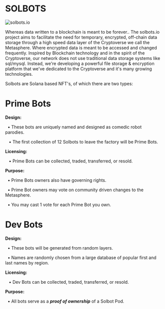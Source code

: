 # SOLBOTS
![solbots.io](http://dev.solbots.io/assets/img/Crypto-Carl-1920x1080.jpg)

Whereas data written to a blockchain is meant to be forever.. The solbots.io project aims to facilitate the need for temporary, encrypted, off-chain data storage through a high speed data layer of the Cryptoverse we call the Metasphere. Where encrypted data is meant to be accessed and changed frequently.  Inspired by Blockchain technology and in the spirit of the Cryptoverse, our network does not use traditional data storage systems like sql/mysql. Instead, we're developing a powerful file storage &amp; encryption platform that we've dedicated to the Cryptoverse and it's many growing technologies.

Solbots are Solana based NFT's, of which there are two types:

# Prime Bots

<strong>Design:</strong>

&nbsp;&nbsp;&bull; These bots are uniquely named and designed as comedic robot parodies.

&nbsp;&nbsp; &bull; The first collection of 12 Solbots to leave the factory will be Prime Bots. 

<strong>Licensing:</strong>

&nbsp;&nbsp; &bull; Prime Bots can be collected, traded, transferred, or resold.

<strong>Purpose:</strong>

&nbsp;&nbsp;&bull; Prime Bots owners also have governing rights.

&nbsp;&nbsp;&bull; Prime Bot owners may vote on community driven changes to the Metasphere. 

&nbsp;&nbsp;&bull; You may cast 1 vote for each Prime Bot you own.

# Dev Bots

<strong>Design:</strong>

&nbsp;&nbsp;&bull; These bots will be generated from random layers.

&nbsp;&nbsp;&bull; Names are randomly chosen from a large database of popular first and last names by region.

<strong>Licensing:</strong>

&nbsp;&nbsp; &bull; Dev Bots can be collected, traded, transferred, or resold.

<strong>Purpose:</strong>

&nbsp;&nbsp;&bull; All bots serve as a <strong><i>proof of ownership</i></strong> of a Solbot Pod.
